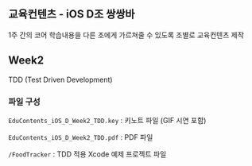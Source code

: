 ## 교육컨텐츠 - iOS D조 쌍쌍바
1주 간의 코어 학습내용을 다른 조에게 가르쳐줄 수 있도록 조별로 교육컨텐츠 제작



## Week2

TDD (Test Driven Development)



### 파일 구성

`EduContents_iOS_D_Week2_TDD.key` : 키노트 파일 (GIF 시연 포함)

`EduContents_iOS_D_Week2_TDD.pdf` : PDF 파일

`/FoodTracker` : TDD 적용 Xcode 예제 프로젝트 파일
